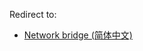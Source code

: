 Redirect to:

*   [Network bridge (简体中文)](/index.php?title=Network_bridge_(%E7%AE%80%E4%BD%93%E4%B8%AD%E6%96%87)&redirect=no "Network bridge (简体中文)")
